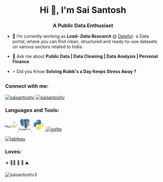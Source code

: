 
<h1 align="center">Hi 👋, I'm Sai Santosh</h1>
<h3 align="center">A Public Data Enthusiast</h3>

- 🔭 I’m currently working as **_Lead- Data Research_** @ [Dataful](https://dataful.in/)- a Data portal, where you can find clean, structured and ready-to-use datasets on various sectors related to India.

- 💬 Ask me about **Public Data | Data Cleaning | Data Analysis | Personal Finance**

- ⚡ Did you Know **Solving Rubik's a Day Keeps Stress Away ?**

<h3 align="left">Connect with me:</h3>
<p align="left">
<a href="https://twitter.com/saisantoshv" target="blank"><img align="center" src="https://raw.githubusercontent.com/rahuldkjain/github-profile-readme-generator/master/src/images/icons/Social/twitter.svg" alt="saisantoshv" height="30" width="40" /></a>
<a href="https://linkedin.com/in/saisantoshv" target="blank"><img align="center" src="https://raw.githubusercontent.com/rahuldkjain/github-profile-readme-generator/master/src/images/icons/Social/linked-in-alt.svg" alt="saisantoshv" height="30" width="40" /></a>
</p>

<h3 align="left">Languages and Tools:</h3>
<p align="left"> <a href="https://www.mysql.com/" target="_blank" rel="noreferrer"> <img src="https://raw.githubusercontent.com/devicons/devicon/master/icons/mysql/mysql-original-wordmark.svg" alt="mysql" width="40" height="40"/> </a> <a href="https://www.postgresql.org" target="_blank" rel="noreferrer"> <img src="https://raw.githubusercontent.com/devicons/devicon/master/icons/postgresql/postgresql-original-wordmark.svg" alt="postgresql" width="40" height="40"/> </a> <a href="https://www.python.org" target="_blank" rel="noreferrer"> <img src="https://raw.githubusercontent.com/devicons/devicon/master/icons/python/python-original.svg" alt="python" width="40" height="40"/> </a> <a href="https://www.sqlite.org/" target="_blank" rel="noreferrer"> <img src="https://www.vectorlogo.zone/logos/sqlite/sqlite-icon.svg" alt="sqlite" width="40" height="40"/> </a> </p>

[<img src='https://www.tableau.com/sites/default/files/2022-04/TableauLogo_RGB.png' alt='tableau' height='40'>](https://public.tableau.com/app/profile/saisantoshv/vizzes)  


<h3 align="left">Loves:</h3>

✈️ 👨‍🍳 🎼 🌊 ⛰️ 

<p><img align="center" src="https://github-readme-stats.vercel.app/api/top-langs?username=saisantoshv3&show_icons=true&locale=en&layout=compact" alt="saisantoshv3" /></p>
